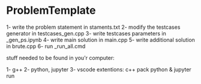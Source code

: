 # ProblemTemplate

1- write the problem statement in staments.txt
2- modify the testcases generator in testcases_gen.cpp
3- write testcases parameters in _gen_ps.ipynb
4- write main solution in main.cpp
5- write additional solution in brute.cpp
6- run _run_all.cmd

stuff needed to be found in you'r computer:

1- g++
2- python, jupyter
3- vscode extentions:
    c++ pack
    python & jupyter
    run
